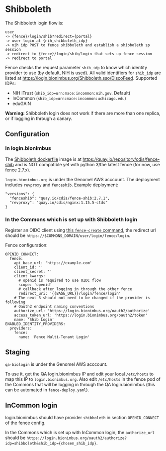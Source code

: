 # Shibboleth

The Shibboleth login flow is:
```
user
-> {fence}/login/shib?redirect={portal}
-> user login at {nih_shibboleth_idp}
-> nih idp POST to fence shibboleth and establish a shibboleth sp session
-> redirect to {fence}/login/shib/login that sets up fence session
-> redirect to portal
```

Fence checks the request parameter `shib_idp` to know which identity provider to use (by default, NIH is used). All valid identifiers for `shib_idp` are listed at https://login.bionimbus.org/Shibboleth.sso/DiscoFeed. Supported IDPs:
- NIH iTrust (`shib_idp=urn:mace:incommon:nih.gov`. Default)
- InCommon (`shib_idp=urn:mace:incommon:uchicago.edu`)
- eduGAIN

**Warning:** Shibboleth login does not work if there are more than one replica, or if logging in through a canary.

## Configuration

### In login.bionimbus

The [Shibboleth dockerfile](../DockerfileShib) image is at https://quay.io/repository/cdis/fence-shib and is NOT compatible yet with python 3/the latest fence (for now, use fence 2.7.x).

`login.bionimbus.org` is under the Genomel AWS acccount. The deployment includes `revproxy` and `fenceshib`. Example deployment:
```
"versions": {
  "fenceshib": "quay.io/cdis/fence-shib:2.7.1",
  "revproxy": "quay.io/cdis/nginx:1.15.5-ctds"
}
```

### In the Commons which is set up with Shibboleth login

Register an OIDC client using [this `fence-create` command](https://github.com/uc-cdis/fence#register-internal-oauth-client), the redirect url should be `https://$COMMONS_DOMAIN/user/login/fence/login`.

Fence configuration:
```
OPENID_CONNECT:
  fence:
    api_base_url: 'https://example.com'
    client_id: ''
    client_secret: ''
    client_kwargs:
      # openid is required to use OIDC flow
      scope: 'openid'
      # callback after logging in through the other fence
      redirect_uri: '{{BASE_URL}}/login/fence/login'
    # The next 3 should not need to be changed if the provider is following
    # Oauth2 endpoint naming conventions
    authorize_url: 'https://login.bionimbus.org/oauth2/authorize'
    access_token_url: 'https://login.bionimbus.org/oauth2/token'
    name: 'Shib Login'
ENABLED_IDENTITY_PROVIDERS:
  providers:
    fence:
      name: 'Fence Multi-Tenant Login'
```

## Staging

`qa-biologin` is under the Genomel AWS acccount.

To use it, get the QA login.bionimbus IP and edit your local `/etc/hosts` to map this IP to `login.bionimbus.org`. Also edit `/etc/hosts` in the fence pod of the Commons that will be logging in through the QA login.bionimbus (this can be automated in `fence-deploy.yaml`).

## InCommon login

login.bionimbus should have provider `shibboleth` in section `OPENID_CONNECT` of the fence config.

In the Commons which is set up with InCommon login, the `authorize_url` should be `https://login.bionimbus.org/oauth2/authorize?idp=shibboleth&shib_idp={chosen_shib_idp}`.
